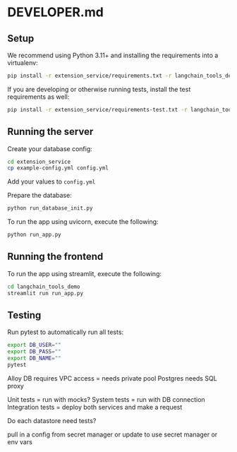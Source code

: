 # DEVELOPER.md

## Setup

We recommend using Python 3.11+ and installing the requirements into a virtualenv:
```bash
pip install -r extension_service/requirements.txt -r langchain_tools_demo/requirements.txt
```

If you are developing or otherwise running tests, install the test requirements as well:
```bash
pip install -r extension_service/requirements-test.txt -r langchain_tools_demo/requirements-test.txt
```

## Running the server

Create your database config:
```bash
cd extension_service
cp example-config.yml config.yml
```

Add your values to `config.yml`

Prepare the database:
```bash
python run_database_init.py
```

To run the app using uvicorn, execute the following:
```bash
python run_app.py
```

## Running the frontend

To run the app using streamlit, execute the following:
```bash
cd langchain_tools_demo
streamlit run run_app.py
```

## Testing

Run pytest to automatically run all tests:
```bash
export DB_USER=""
export DB_PASS=""
export DB_NAME=""
pytest
```

Alloy DB requires VPC access = needs private pool
Postgres needs SQL proxy

Unit tests = run with mocks?
System tests = run with DB connection
Integration tests = deploy both services and make a request

Do each datastore need tests?

pull in a config from secret manager or update to use secret manager or env vars
